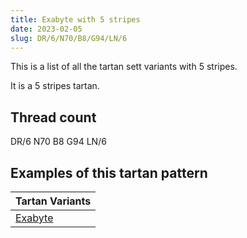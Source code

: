 ```yaml
---
title: Exabyte with 5 stripes
date: 2023-02-05
slug: DR/6/N70/B8/G94/LN/6
---
```

This is a list of all the tartan sett variants with 5 stripes.

It is a 5 stripes tartan.


## Thread count
DR/6 N70 B8 G94 LN/6

## Examples of this tartan pattern

| Tartan Variants |
|---------------|
| [Exabyte](/variants/dr/6/n70/b8/g94/ln/6-b304080-dr802040-g008000-lne0e0e0-nc0c0c0)||
